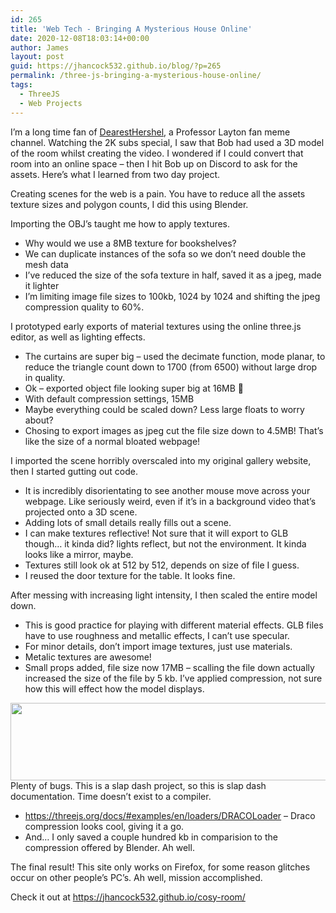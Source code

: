 ```yaml
---
id: 265
title: 'Web Tech - Bringing A Mysterious House Online'
date: 2020-12-08T18:03:14+00:00
author: James
layout: post
guid: https://jhancock532.github.io/blog/?p=265
permalink: /three-js-bringing-a-mysterious-house-online/
tags:
  - ThreeJS
  - Web Projects
---
```

I&#8217;m a long time fan of [DearestHershel](https://www.youtube.com/channel/UCJneOHw09N_K1eXmtEWSgBA), a Professor Layton fan meme channel. Watching the 2K subs special, I saw that Bob had used a 3D model of the room whilst creating the video. I wondered if I could convert that room into an online space &#8211; then I hit Bob up on Discord to ask for the assets. Here&#8217;s what I learned from two day project.

Creating scenes for the web is a pain. You have to reduce all the assets texture sizes and polygon counts, I did this using Blender.

<img loading="lazy" src="https://jhancock532.github.io/blog/wp-content/uploads/2020/12/bobs-model-early-import-1024x527.jpg" alt="" class="wp-image-266" srcset="https://jhancock532.github.io/blog/wp-content/uploads/2020/12/bobs-model-early-import-1024x527.jpg 1024w, https://jhancock532.github.io/blog/wp-content/uploads/2020/12/bobs-model-early-import-300x154.jpg 300w, https://jhancock532.github.io/blog/wp-content/uploads/2020/12/bobs-model-early-import-768x395.jpg 768w, https://jhancock532.github.io/blog/wp-content/uploads/2020/12/bobs-model-early-import-1536x790.jpg 1536w, https://jhancock532.github.io/blog/wp-content/uploads/2020/12/bobs-model-early-import.jpg 1920w" sizes="(max-width: 767px) 89vw, (max-width: 1000px) 54vw, (max-width: 1071px) 543px, 580px" />Importing the OBJ&#8217;s taught me how to apply textures.

  * Why would we use a 8MB texture for bookshelves?
  * We can duplicate instances of the sofa so we don&#8217;t need double the mesh data
  * I&#8217;ve reduced the size of the sofa texture in half, saved it as a jpeg, made it lighter
  * I&#8217;m limiting image file sizes to 100kb, 1024 by 1024 and shifting the jpeg compression quality to 60%.

<img loading="lazy" src="https://jhancock532.github.io/blog/wp-content/uploads/2020/12/prototyping-in-the-threejs-editor-1024x576.jpg" alt="" class="wp-image-267" srcset="https://jhancock532.github.io/blog/wp-content/uploads/2020/12/prototyping-in-the-threejs-editor-1024x576.jpg 1024w, https://jhancock532.github.io/blog/wp-content/uploads/2020/12/prototyping-in-the-threejs-editor-300x169.jpg 300w, https://jhancock532.github.io/blog/wp-content/uploads/2020/12/prototyping-in-the-threejs-editor-768x432.jpg 768w, https://jhancock532.github.io/blog/wp-content/uploads/2020/12/prototyping-in-the-threejs-editor-1536x864.jpg 1536w, https://jhancock532.github.io/blog/wp-content/uploads/2020/12/prototyping-in-the-threejs-editor.jpg 1920w" sizes="(max-width: 767px) 89vw, (max-width: 1000px) 54vw, (max-width: 1071px) 543px, 580px" />I prototyped early exports of material textures using the online three.js editor, as well as lighting effects.

  * The curtains are super big &#8211; used the decimate function, mode planar, to reduce the triangle count down to 1700 (from 6500) without large drop in quality.
  * Ok &#8211; exported object file looking super big at 16MB 🙁
  * With default compression settings, 15MB
  * Maybe everything could be scaled down? Less large floats to worry about?
  * Chosing to export images as jpeg cut the file size down to 4.5MB! That&#8217;s like the size of a normal bloated webpage!

<img loading="lazy" src="https://jhancock532.github.io/blog/wp-content/uploads/2020/12/off-scaling-1024x576.jpg" alt="" class="wp-image-268" srcset="https://jhancock532.github.io/blog/wp-content/uploads/2020/12/off-scaling-1024x576.jpg 1024w, https://jhancock532.github.io/blog/wp-content/uploads/2020/12/off-scaling-300x169.jpg 300w, https://jhancock532.github.io/blog/wp-content/uploads/2020/12/off-scaling-768x432.jpg 768w, https://jhancock532.github.io/blog/wp-content/uploads/2020/12/off-scaling-1536x864.jpg 1536w, https://jhancock532.github.io/blog/wp-content/uploads/2020/12/off-scaling.jpg 1920w" sizes="(max-width: 767px) 89vw, (max-width: 1000px) 54vw, (max-width: 1071px) 543px, 580px" />I imported the scene horribly overscaled into my original gallery website, then I started gutting out code.

  * It is incredibly disorientating to see another mouse move across your webpage. Like seriously weird, even if it&#8217;s in a background video that&#8217;s projected onto a 3D scene.
  * Adding lots of small details really fills out a scene.
  * I can make textures reflective! Not sure that it will export to GLB though&#8230; it kinda did? lights reflect, but not the environment. It kinda looks like a mirror, maybe.
  * Textures still look ok at 512 by 512, depends on size of file I guess.
  * I reused the door texture for the table. It looks fine.

<img loading="lazy" src="https://jhancock532.github.io/blog/wp-content/uploads/2020/12/Brilliant-1024x576.jpg" alt="" class="wp-image-269" srcset="https://jhancock532.github.io/blog/wp-content/uploads/2020/12/Brilliant-1024x576.jpg 1024w, https://jhancock532.github.io/blog/wp-content/uploads/2020/12/Brilliant-300x169.jpg 300w, https://jhancock532.github.io/blog/wp-content/uploads/2020/12/Brilliant-768x432.jpg 768w, https://jhancock532.github.io/blog/wp-content/uploads/2020/12/Brilliant-1536x864.jpg 1536w, https://jhancock532.github.io/blog/wp-content/uploads/2020/12/Brilliant.jpg 1920w" sizes="(max-width: 767px) 89vw, (max-width: 1000px) 54vw, (max-width: 1071px) 543px, 580px" />After messing with increasing light intensity, I then scaled the entire model down.

  * This is good practice for playing with different material effects. GLB files have to use roughness and metallic effects, I can&#8217;t use specular.
  * For minor details, don&#8217;t import image textures, just use materials.
  * Metalic textures are awesome!
  * Small props added, file size now 17MB &#8211; scalling the file down actually increased the size of the file by 5 kb. I&#8217;ve applied compression, not sure how this will effect how the model displays.

<img loading="lazy" width="967" height="124" src="https://jhancock532.github.io/blog/wp-content/uploads/2020/12/ive-broken-the-universe.jpg" alt="" class="wp-image-270" srcset="https://jhancock532.github.io/blog/wp-content/uploads/2020/12/ive-broken-the-universe.jpg 967w, https://jhancock532.github.io/blog/wp-content/uploads/2020/12/ive-broken-the-universe-300x38.jpg 300w, https://jhancock532.github.io/blog/wp-content/uploads/2020/12/ive-broken-the-universe-768x98.jpg 768w" sizes="(max-width: 767px) 89vw, (max-width: 1000px) 54vw, (max-width: 1071px) 543px, 580px" />Plenty of bugs. This is a slap dash project, so this is slap dash documentation. Time doesn&#8217;t exist to a compiler.

  * <a rel="noreferrer noopener" target="_blank" href="https://threejs.org/docs/#examples/en/loaders/DRACOLoader">https://threejs.org/docs/#examples/en/loaders/DRACOLoader</a> &#8211; Draco compression looks cool, giving it a go.
  * And&#8230; I only saved a couple hundred kb in comparision to the compression offered by Blender. Ah well.

<img loading="lazy" src="https://jhancock532.github.io/blog/wp-content/uploads/2020/12/project-bob-finale-1024x576.png" alt="" class="wp-image-271" srcset="https://jhancock532.github.io/blog/wp-content/uploads/2020/12/project-bob-finale-1024x576.png 1024w, https://jhancock532.github.io/blog/wp-content/uploads/2020/12/project-bob-finale-300x169.png 300w, https://jhancock532.github.io/blog/wp-content/uploads/2020/12/project-bob-finale-768x432.png 768w, https://jhancock532.github.io/blog/wp-content/uploads/2020/12/project-bob-finale-1536x864.png 1536w, https://jhancock532.github.io/blog/wp-content/uploads/2020/12/project-bob-finale.png 1920w" sizes="(max-width: 767px) 89vw, (max-width: 1000px) 54vw, (max-width: 1071px) 543px, 580px" />The final result! This site only works on Firefox, for some reason glitches occur on other people&#8217;s PC&#8217;s. Ah well, mission accomplished.

Check it out at <https://jhancock532.github.io/cosy-room/>